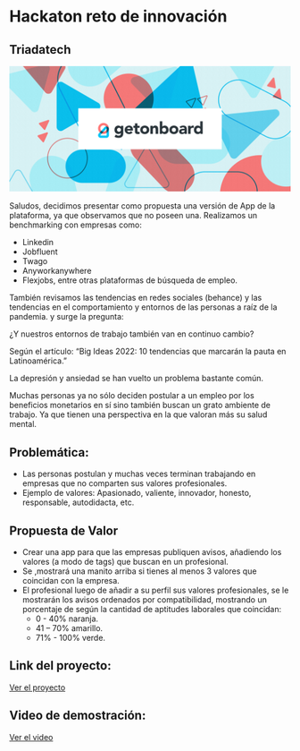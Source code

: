 # Hackaton reto de innovación
## Triadatech

![alt text](images/imagen.png "Get On Board")

Saludos, decidimos presentar como propuesta una versión de App de la plataforma, ya que observamos que no poseen una.
Realizamos un benchmarking con empresas como:

- Linkedin
- Jobfluent
- Twago
- Anyworkanywhere
- Flexjobs, entre otras plataformas de búsqueda de empleo.

También revisamos las tendencias en redes sociales (behance)  y las tendencias en el comportamiento y entornos de las personas a raíz de la pandemia.
y surge la pregunta:

¿Y nuestros entornos de trabajo también van en continuo cambio?

Según el artículo: “Big Ideas 2022: 10 tendencias que marcarán la pauta en Latinoamérica.”

La depresión y ansiedad se han vuelto un problema bastante común.

Muchas personas ya no sólo deciden postular a un empleo por los beneficios monetarios en sí sino también buscan un grato ambiente de trabajo. Ya que tienen una perspectiva en la que valoran más su salud mental.


## Problemática:
- Las personas postulan y muchas veces terminan trabajando en empresas que no comparten sus valores profesionales. 
- Ejemplo de valores: Apasionado, valiente, innovador, honesto, responsable, autodidacta, etc.

## Propuesta de Valor
- Crear una app para que las empresas publiquen avisos, añadiendo los valores (a modo de tags) que buscan en un profesional.
- Se ,mostrará una manito arriba si tienes al menos 3 valores que coincidan con la empresa.
- El profesional luego de añadir a su perfil sus valores profesionales, se le mostrarán los avisos ordenados por compatibilidad, mostrando un porcentaje de según la cantidad de aptitudes laborales que coincidan:
    - 0 - 40% naranja.
    - 41 – 70% amarillo.
    - 71% - 100% verde.


## Link del proyecto:
[Ver el proyecto](https://www.figma.com/file/PFO4NKzvKQSdZIPwvtPKlp/Reto---Hackaton?node-id=474%3A3562)

## Video de demostración:
[Ver el video](https://www.youtube.com/watch?v=8V76ZclRWTk)

